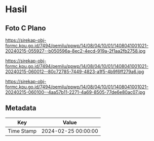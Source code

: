 # Hasil

## Foto C Plano

https://sirekap-obj-formc.kpu.go.id/7494/pemilu/ppwp/14/08/04/10/01/1408041001021-20240215-055927--b050596a-8ec2-4ecd-919a-2f1aa2fb2758.jpg

https://sirekap-obj-formc.kpu.go.id/7494/pemilu/ppwp/14/08/04/10/01/1408041001021-20240215-060012--80c72785-7449-4823-a1f5-4b9f6ff279a6.jpg

https://sirekap-obj-formc.kpu.go.id/7494/pemilu/ppwp/14/08/04/10/01/1408041001021-20240215-060100--4aa57b11-2271-4a69-8505-77de6e80ac07.jpg


## Metadata

| Key        | Value               |
| ---------- | ------------------- |
| Time Stamp | 2024-02-25 00:00:00 |



